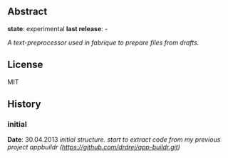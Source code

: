 ## Abstract

**state**:        experimental
**last release**: -

*A text-preprocessor used in fabrique to prepare files from drafts.*



## License
MIT


## History

### initial
**Date**: 30.04.2013
*initial structure. start to extract code from my previous project appbuildr (https://github.com/drdrej/app-buildr.git)*




